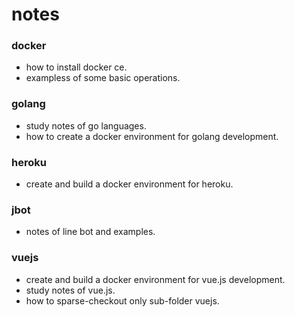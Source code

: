# notes

### docker

- how to install docker ce.
- exampless of some basic operations.

### golang

- study notes of go languages.
- how to create a docker environment for golang development.

### heroku

- create and build a docker environment for heroku.

### jbot

- notes of line bot and examples.

### vuejs

- create and build a docker environment for vue.js development.
- study notes of vue.js.
- how to sparse-checkout only sub-folder vuejs.

